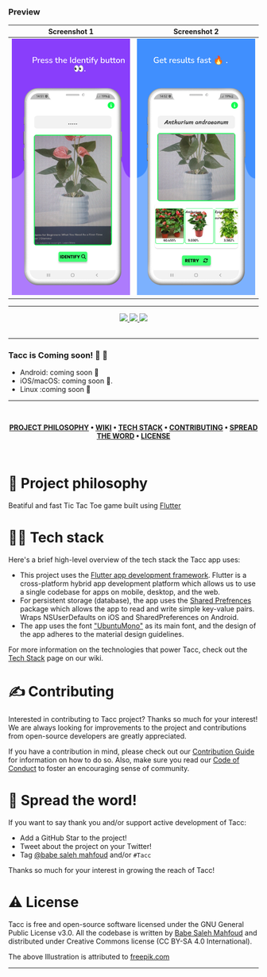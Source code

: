 
### Preview 

Screenshot 1             |  Screenshot 2
:-------------------------:|:-------------------------:
![Screenshot 1](screenshots/image2.png)  |  ![Screenshot 2](screenshots/image3.png)

---
<div align='center'>
  
<a href='https://github.com/babe-saleh-mahfoud/nebat/releases'>
  
<img src='https://img.shields.io/github/v/release/babe-saleh-mahfoud/nebat?color=%23FDD835&label=version&style=for-the-badge'>
  
</a>
  
<a href='https://github.com/babe-saleh-mahfoud/nebat/blob/main/LICENSE'>
  
<img src='https://img.shields.io/github/license/babe-saleh-mahfoud/Tacc?style=for-the-badge'>
  
</a>
  <img src='https://img.shields.io/badge/Dart-0175C2?style=for-the-badge&logo=dart&logoColor=white'>
</div>

<br />

---

### Tacc is Coming soon! 🥳 🚀

- Android: coming soon 👀
- iOS/macOS: coming soon 👀.
- Linux :coming soon 👀



---

<br />

<div align="center">

**[PROJECT PHILOSOPHY](https://github.com/babe-saleh-mahfoud/tacc#-project-philosophy) •
[WIKI](https://github.com/babe-saleh-mahfoud/tacc#-wiki) •
[TECH STACK](https://github.com/babe-saleh-mahfoud/tacc#-tech-stack) •
[CONTRIBUTING](https://github.com/babe-saleh-mahfoud/tacc#%EF%B8%8F-contributing) •
[SPREAD THE WORD](https://github.com/babe-saleh-mahfoud/tacc#-spread-the-word) •
[LICENSE](https://github.com/babe-saleh-mahfoud/tacc#%EF%B8%8F-license)**

</div>

<br />

# 🧐 Project philosophy

Beatiful and fast Tic Tac Toe game built using [Flutter](https://flutter.dev/)

# 👨‍💻 Tech stack

Here's a brief high-level overview of the tech stack the Tacc app uses:

- This project uses the [Flutter app development framework](https://flutter.dev/). Flutter is a cross-platform hybrid app development platform which allows us to use a single codebase for apps on mobile, desktop, and the web.
- For persistent storage (database), the app uses the [Shared Prefrences](https://pub.dev/packages/shared_preferences) package which allows the app to read and write simple key-value pairs. Wraps NSUserDefaults on iOS and SharedPreferences on Android.
- The app uses the font ["UbuntuMono"](https://fonts.google.com/specimen/Ubuntu+Mono) as its main font, and the design of the app adheres to the material design guidelines.

For more information on the technologies that power Tacc, check out the [Tech Stack](https://github.com/babe-saleh-mahfoud/tacc/wiki/Tech-Stack) page on our wiki.

# ✍️ Contributing

Interested in contributing to Tacc project? Thanks so much for your interest! We are always looking for improvements to the project and contributions from open-source developers are greatly appreciated.

If you have a contribution in mind, please check out our [Contribution Guide](https://github.com/babe-saleh-mahfoud/tacc/wiki/Contribution-Guide) for information on how to do so. Also, make sure you read our [Code of Conduct](https://github.com/babe-saleh-mahfoud/tacc/wiki/Code-of-Conduct) to foster an encouraging sense of community.

# 🌟 Spread the word!

If you want to say thank you and/or support active development of Tacc:

- Add a GitHub Star to the project!
- Tweet about the project on your Twitter!
- Tag [@babe saleh mahfoud](https://www.linkedin.com/in/babe-saleh-mahfoud-519b52200/) and/or `#Tacc`
<!-- - Leave us a review [on Google Play](https://apps.apple.com/us/app/well-reboot-your-mindset/id1573357406)! -->

Thanks so much for your interest in growing the reach of Tacc!

# ⚠️ License

Tacc is free and open-source software licensed under the GNU General Public License v3.0. All the codebase is written by [Babe Saleh Mahfoud](https://github.com/babe-saleh-mahfoud) and distributed under Creative Commons license (CC BY-SA 4.0 International).

The above Illustration is attributed to [freepik.com](https://www.freepik.com/)
<br />

---

